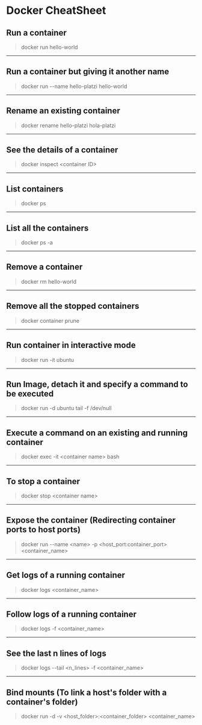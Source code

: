 # Docker CheatSheet

## Run a container
> docker run hello-world

---

## Run a container but giving it another name
> docker run --name hello-platzi hello-world

---

## Rename an existing container
> docker rename hello-platzi hola-platzi

---

## See the details of a container
> docker inspect \<container ID\>

---

## List containers
> docker ps

---

## List all the containers
> docker ps -a

---

## Remove a container
> docker rm hello-world

---

## Remove all the stopped containers
> docker container prune

---

## Run container in interactive mode
> docker run -it ubuntu

---

## Run Image, detach it and specify a command to be executed
> docker run -d ubuntu tail -f /dev/null

---

## Execute a command on an existing and running container
> docker exec -it \<container name\> bash

---

## To stop a container
> docker stop \<container name\>

---

## Expose the container (Redirecting container ports to host ports)
> docker run --name \<name\> -p \<host_port:container_port> \<container_name\>

--- 

## Get logs of a running container
> docker logs \<container_name>

---

## Follow logs of a running container
> docker logs -f \<container_name>

---

## See the last n lines of logs 
> docker logs --tail \<n_lines> -f \<container_name>

---

## Bind mounts (To link a host's folder with a container's folder)
> docker run -d -v \<host_folder>:\<container_folder> \<container_name>